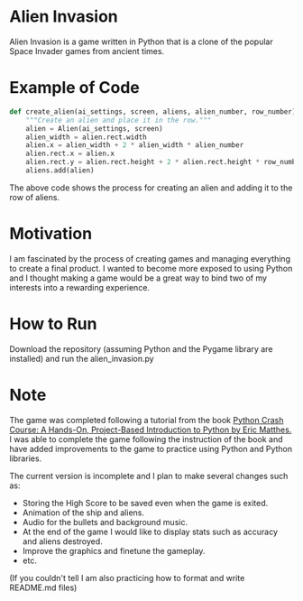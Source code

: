 # Alien Invasion

Alien Invasion is a game written in Python that is a clone of the popular Space Invader games from ancient times.

# Example of Code

```python
def create_alien(ai_settings, screen, aliens, alien_number, row_number):
	"""Create an alien and place it in the row."""
	alien = Alien(ai_settings, screen)
	alien_width = alien.rect.width	
	alien.x = alien_width + 2 * alien_width * alien_number
	alien.rect.x = alien.x
	alien.rect.y = alien.rect.height + 2 * alien.rect.height * row_number
	aliens.add(alien)
```
The above code shows the process for creating an alien and adding it to the row of aliens.

# Motivation

I am fascinated by the process of creating games and managing everything to create a final product. I wanted to become more exposed to using Python and I thought making a game would be a great way to bind two of my interests into a rewarding experience.

# How to Run

Download the repository (assuming Python and the Pygame library are installed) and run the alien_invasion.py

# Note

The game was completed following a tutorial from the book [Python Crash Course: A Hands-On, Project-Based Introduction to Python by Eric Matthes.](https://www.amazon.com/Python-Crash-Course-Hands-Project-Based/dp/1593276036/ref=sr_1_1?ie=UTF8&qid=1495703885&sr=8-1&keywords=python+crash+course) I was able to complete the game following the instruction of the book and have added improvements to the game to practice using Python and Python libraries.

The current version is incomplete and I plan to make several changes such as:
- Storing the High Score to be saved even when the game is exited.
- Animation of the ship and aliens.
- Audio for the bullets and background music.
- At the end of the game I would like to display stats such as accuracy and aliens destroyed.
- Improve the graphics and finetune the gameplay.
- etc.

(If you couldn't tell I am also practicing how to format and write README.md files)

